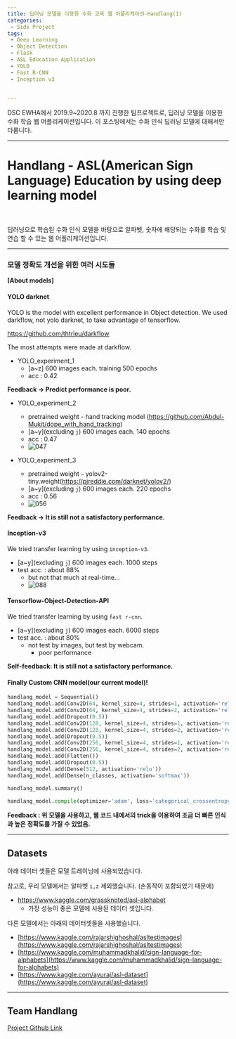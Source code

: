 ```yaml
---
title: 딥러닝 모델을 이용한 수화 교육 웹 어플리케이션-Handlang(1)
categories:
 - Side Project
tags:
 - Deep Learning
 - Object Detection
 - Flask
 - ASL Education Application
 - YOLO
 - Fast R-CNN
 - Inception v3

 
---
```


DSC EWHA에서 2019.9~2020.8 까지 진행한 팀프로젝트로, 딥러닝 모델을 이용한 수화 학습 웹 어플리케이션입니다.
이 포스팅에서는 수화 인식 딥러닝 모델에 대해서만 다룹니다.

---

# Handlang - ASL(American Sign Language) Education by using deep learning model

<br>


딥러닝으로 학습된 수화 인식 모델을 바탕으로 알파벳, 숫자에 해당되는 수화를 학습 및 연습 할 수 있는 웹 어플리케이션입니다.

---

### 모델 정확도 개선을 위한 여러 시도들

**[About models]**

#### YOLO darknet

YOLO is the model with excellent performance in Object detection.
We used darkflow, not yolo darknet, to take advantage of tensorflow.

https://github.com/thtrieu/darkflow


The most attempts were made at darkflow.

- YOLO_experiment_1
    - [a~z] 600 images each. training 500 epochs
    - acc : 0.42


**Feedback -> Predict performance is poor.**



- YOLO_experiment_2
    - pretrained weight - hand tracking model (https://github.com/Abdul-Mukit/dope_with_hand_tracking)
    - [a~y](excluding `j`) 600 images each. 140 epochs
    - acc : 0.47
    - ![047](https://github.com/yskim0/GoogleSolutionChallenge_Handlang/raw/master/img/47.png)


- YOLO_experiment_3
    - pretrained weight - yolov2-tiny.weight(https://pjreddie.com/darknet/yolov2/)
    - [a~y](excluding `j`) 600 images each. 220 epochs
    - acc : 0.56
    - ![056](https://github.com/yskim0/GoogleSolutionChallenge_Handlang/raw/master/img/56.png)


**Feedback -> It is still not a satisfactory performance.**


#### Inception-v3

We tried transfer learning by using `inception-v3`.

- [a~y](excluding `j`) 600 images each. 1000 steps
- test acc. : about 88%
    - but not that much at real-time...
    - ![088](https://github.com/yskim0/GoogleSolutionChallenge_Handlang/raw/master/img/88.png)


#### Tensorflow-Object-Detection-API

We tried transfer learning by using `fast r-cnn`.
- [a~y](excluding `j`) 600 images each. 6000 steps
- test acc. : about 80%
    - not test by images, but test by webcam.
        - poor performance


**Self-feedback: It is still not a satisfactory performance.**

#### Finally Custom CNN model(our current model)!

```python
handlang_model = Sequential()
handlang_model.add(Conv2D(64, kernel_size=4, strides=1, activation='relu', input_shape=target_dims))
handlang_model.add(Conv2D(64, kernel_size=4, strides=2, activation='relu'))
handlang_model.add(Dropout(0.5))
handlang_model.add(Conv2D(128, kernel_size=4, strides=1, activation='relu'))
handlang_model.add(Conv2D(128, kernel_size=4, strides=2, activation='relu'))
handlang_model.add(Dropout(0.5))
handlang_model.add(Conv2D(256, kernel_size=4, strides=1, activation='relu'))
handlang_model.add(Conv2D(256, kernel_size=4, strides=2, activation='relu'))
handlang_model.add(Flatten())
handlang_model.add(Dropout(0.5))
handlang_model.add(Dense(512, activation='relu'))
handlang_model.add(Dense(n_classes, activation='softmax'))

handlang_model.summary()

handlang_model.compile(optimizer='adam', loss='categorical_crossentropy', metrics=["accuracy"])
```

**Feedback : 위 모델을 사용하고, 웹 코드 내에서의 trick을 이용하여 조금 더 빠른 인식과 높은 정확도를 가질 수 있었음.**

---

## Datasets 

아래 데이터 셋들은 모델 트레이닝에 사용되었습니다.

참고로, 우리 모델에서는 알파벳 `i,z` 제외했습니다. (손동작이 포함되었기 때문에)

- https://www.kaggle.com/grassknoted/asl-alphabet
    - 가장 성능이 좋은 모델에 사용된 데이터 셋입니다.


다른 모델에서는 아래의 데이터셋들을 사용했습니다.

- [https://www.kaggle.com/rajarshighoshal/asltestimages](https://www.kaggle.com/rajarshighoshal/asltestimages)
- [https://www.kaggle.com/muhammadkhalid/sign-language-for-alphabets](https://www.kaggle.com/muhammadkhalid/sign-language-for-alphabets)
- [https://www.kaggle.com/ayuraj/asl-dataset](https://www.kaggle.com/ayuraj/asl-dataset)



----

## Team Handlang

[Project Github Link](https://github.com/yskim0/Handlang)